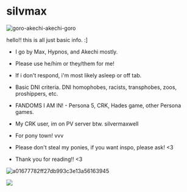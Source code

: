 # silvmax
![goro-akechi-akechi-goro](https://github.com/user-attachments/assets/68879b29-54a9-4ac7-9d96-91dc040597fc)

hello!! this is all just basic info. :]
* I go by Max, Hypnos, and Akechi mostly.
* Please use he/him or they/them for me!
* If i don't respond, i'm most likely asleep or off tab. 
* Basic DNI criteria. DNI homophobes, racists, transphobes, zoos, proshippers, etc.
* FANDOMS I AM IN! - Persona 5, CRK, Hades game, other Persona games.
* My CRK user, im on PV server btw. silvermaxwell
* For pony town! vvv
* Please don't steal my ponies, if you want inspo, please ask! <3
  
* Thank you for reading!! <3

![a01677782ff27db993c3e13a56163945](https://github.com/user-attachments/assets/c70c4290-77d7-464f-9ec2-3c9c9a5afc3c)

![](https://komarev.com/ghpvc/?username=silvermaxwell)

